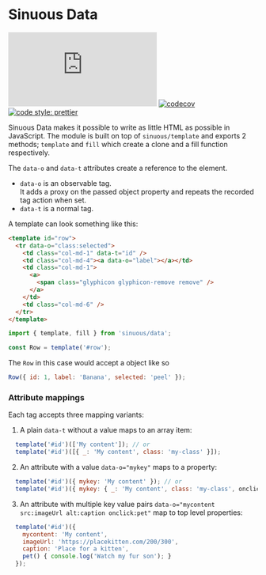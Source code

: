 # Sinuous Data

![Badge size](https://img.badgesize.io/https://unpkg.com/sinuous/dist/data.min.js?compression=gzip&label=gzip&style=flat-square)
[![codecov](https://img.shields.io/codecov/c/github/luwes/sinuous/data.svg?style=flat-square)](https://codecov.io/gh/luwes/sinuous)
[![code style: prettier](https://img.shields.io/badge/code_style-prettier-ff69b4.svg?style=flat-square)](https://github.com/prettier/prettier)

Sinuous Data makes it possible to write as little HTML as possible in JavaScript. The module is built on top of `sinuous/template` and exports 2 methods; `template` and `fill` which create a clone and a fill function respectively.

The `data-o` and `data-t` attributes create a reference to the element.

- `data-o` is an observable tag.  
  It adds a proxy on the passed object property and repeats the recorded tag action when set.
- `data-t` is a normal tag.

A template can look something like this:

```html
<template id="row">
  <tr data-o="class:selected">
    <td class="col-md-1" data-t="id" />
    <td class="col-md-4"><a data-o="label"></a></td>
    <td class="col-md-1">
      <a>
        <span class="glyphicon glyphicon-remove remove" />
      </a>
    </td>
    <td class="col-md-6" />
  </tr>
</template>
```

```js
import { template, fill } from 'sinuous/data';

const Row = template('#row');
```

The `Row` in this case would accept a object like so

```js
Row({ id: 1, label: 'Banana', selected: 'peel' });
```

### Attribute mappings

Each tag accepts three mapping variants:

1. A plain `data-t` without a value maps to an array item:

```js
  template('#id')(['My content']); // or
  template('#id')([{ _: 'My content', class: 'my-class' }]);
```

2. An attribute with a value `data-o="mykey"` maps to a property:

```js
  template('#id')({ mykey: 'My content' }); // or
  template('#id')({ mykey: { _: 'My content', class: 'my-class', onclick }});
```

3. An attribute with multiple key value pairs `data-o="mycontent src:imageUrl alt:caption onclick:pet"` map to top level properties:

```js
  template('#id')({
    mycontent: 'My content',
    imageUrl: 'https://placekitten.com/200/300',
    caption: 'Place for a kitten',
    pet() { console.log('Watch my fur son'); }
  });
```
